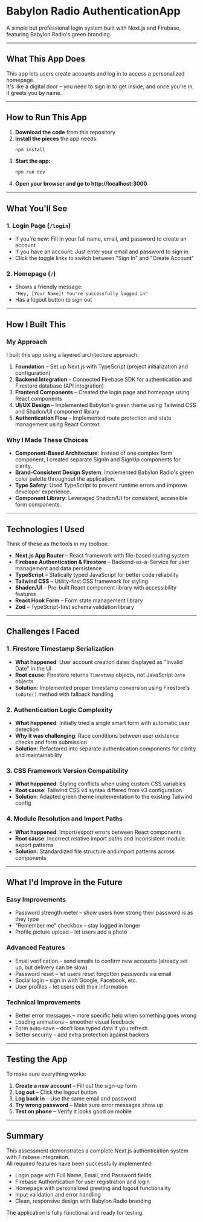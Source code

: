 # Babylon Radio AuthenticationApp
A simple but professional login system built with Next.js and Firebase, featuring Babylon Radio's green branding.

---

## What This App Does
This app lets users create accounts and log in to access a personalized homepage.  
It's like a digital door – you need to sign in to get inside, and once you're in, it greets you by name.

---

## How to Run This App
1. **Download the code** from this repository  
2. **Install the pieces** the app needs:
   ```bash
   npm install
3. **Start the app:**
   ```bash
   npm run dev
4. **Open your browser and go to http://localhost:3000**
---

## What You'll See

### 1. **Login Page** (`/login`)
- If you're new: Fill in your full name, email, and password to create an account  
- If you have an account: Just enter your email and password to sign in  
- Click the toggle links to switch between "Sign In" and "Create Account"  

### 2. **Homepage** (`/`)
- Shows a friendly message:  
  `"Hey, [Your Name]! You're successfully logged in"`  
- Has a logout button to sign out
---

## How I Built This

### **My Approach**
I built this app using a layered architecture approach:

1. **Foundation** – Set up Next.js with TypeScript (project initialization and configuration)  
2. **Backend Integration** – Connected Firebase SDK for authentication and Firestore database (API integration)  
3. **Frontend Components** – Created the login page and homepage using React components  
4. **UI/UX Design** – Implemented Babylon's green theme using Tailwind CSS and Shadcn/UI component library  
5. **Authentication Flow** – Implemented route protection and state management using React Context  

### **Why I Made These Choices**
- **Component-Based Architecture**: Instead of one complex form component, I created separate SignIn and SignUp components for clarity.  
- **Brand-Consistent Design System**: Implemented Babylon Radio's green color palette throughout the application.  
- **Type Safety**: Used TypeScript to prevent runtime errors and improve developer experience.  
- **Component Library**: Leveraged Shadcn/UI for consistent, accessible form components.  
---

## Technologies I Used
Think of these as the tools in my toolbox:

- **Next.js App Router** – React framework with file-based routing system  
- **Firebase Authentication & Firestore** – Backend-as-a-Service for user management and data persistence  
- **TypeScript** – Statically typed JavaScript for better code reliability  
- **Tailwind CSS** – Utility-first CSS framework for styling  
- **Shadcn/UI** – Pre-built React component library with accessibility features  
- **React Hook Form** – Form state management library  
- **Zod** – TypeScript-first schema validation library
---

## Challenges I Faced

### **1. Firestore Timestamp Serialization**
- **What happened**: User account creation dates displayed as "Invalid Date" in the UI  
- **Root cause**: Firestore returns `Timestamp` objects, not JavaScript `Date` objects  
- **Solution**: Implemented proper timestamp conversion using Firestore's `toDate()` method with fallback handling  

### **2. Authentication Logic Complexity**
- **What happened**: Initially tried a single smart form with automatic user detection  
- **Why it was challenging**: Race conditions between user existence checks and form submission  
- **Solution**: Refactored into separate authentication components for clarity and maintainability  

### **3. CSS Framework Version Compatibility**
- **What happened**: Styling conflicts when using custom CSS variables  
- **Root cause**: Tailwind CSS v4 syntax differed from v3 configuration  
- **Solution**: Adapted green theme implementation to the existing Tailwind config  

### **4. Module Resolution and Import Paths**
- **What happened**: Import/export errors between React components  
- **Root cause**: Incorrect relative import paths and inconsistent module export patterns  
- **Solution**: Standardized file structure and import patterns across components
---

## What I'd Improve in the Future

### **Easy Improvements**
- Password strength meter – show users how strong their password is as they type  
- "Remember me" checkbox – stay logged in longer  
- Profile picture upload – let users add a photo  

### **Advanced Features**
- Email verification – send emails to confirm new accounts (already set up, but delivery can be slow)  
- Password reset – let users reset forgotten passwords via email  
- Social login – sign in with Google, Facebook, etc.  
- User profiles – let users edit their information  

### **Technical Improvements**
- Better error messages – more specific help when something goes wrong  
- Loading animations – smoother visual feedback  
- Form auto-save – don’t lose typed data if you refresh  
- Better security – add extra protection against hackers
---

## Testing the App
To make sure everything works:

1. **Create a new account** – Fill out the sign-up form  
2. **Log out** – Click the logout button  
3. **Log back in** – Use the same email and password  
4. **Try wrong password** – Make sure error messages show up  
5. **Test on phone** – Verify it looks good on mobile  
---

## Summary
This assessment demonstrates a complete Next.js authentication system with Firebase integration.  
All required features have been successfully implemented:

- Login page with Full Name, Email, and Password fields  
- Firebase Authentication for user registration and login  
- Homepage with personalized greeting and logout functionality  
- Input validation and error handling  
- Clean, responsive design with Babylon Radio branding  

The application is fully functional and ready for testing.



    
